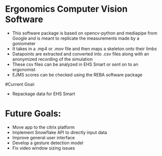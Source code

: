 # Ergonomics Computer Vision Software 

- This software package is based on opencv-python and mediapipe from Google and is meant to replicate the measurements made by a goniometer
- It takes in a .mp4 or .mov file and then maps a skeleton onto their limbs
- Datapoints are extracted and converted into .csv files along with an anonymized recording of the simulation
- These csv files can be analyzed in EHS Smart or sent on to an ergonomist
- EJMS scores can be checked using the REBA software package
  
#Current Goal:
- Repackage data for EHS Smart

# Future Goals:
- Move app to the citrix platform
- Implement Snowflake API to directly input data
- Improve general user interface
- Develop a gesture detection model
- Fix video window sizing issues
